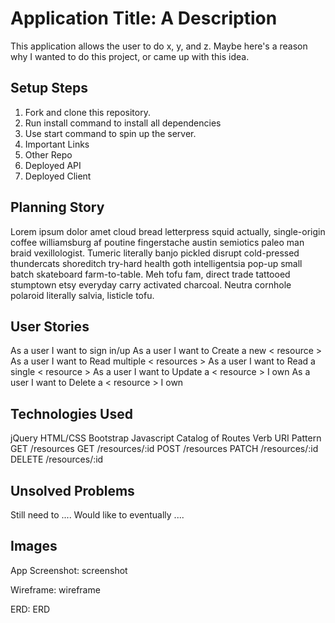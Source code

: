 # Application Title: A Description

This application allows the user to do x, y, and z. Maybe here's a reason why I wanted to do this project, or came up with this idea.

## Setup Steps
1. Fork and clone this repository.
2. Run install command to install all dependencies
3. Use start command to spin up the server.
4. Important Links
5. Other Repo
6. Deployed API
7. Deployed Client

## Planning Story

Lorem ipsum dolor amet cloud bread letterpress squid actually, single-origin coffee williamsburg af poutine fingerstache austin semiotics paleo man braid vexillologist. Tumeric literally banjo pickled disrupt cold-pressed thundercats shoreditch try-hard health goth intelligentsia pop-up small batch skateboard farm-to-table. Meh tofu fam, direct trade tattooed stumptown etsy everyday carry activated charcoal. Neutra cornhole polaroid literally salvia, listicle tofu.

## User Stories
As a user I want to sign in/up
As a user I want to Create a new < resource >
As a user I want to Read multiple < resources >
As a user I want to Read a single < resource >
As a user I want to Update a < resource > I own
As a user I want to Delete a < resource > I own

## Technologies Used
jQuery
HTML/CSS
Bootstrap
Javascript
Catalog of Routes
Verb	URI Pattern
GET	/resources
GET	/resources/:id
POST	/resources
PATCH	/resources/:id
DELETE	/resources/:id

## Unsolved Problems
Still need to ....
Would like to eventually ....

## Images
App Screenshot:
screenshot

Wireframe:
wireframe

ERD:
ERD

